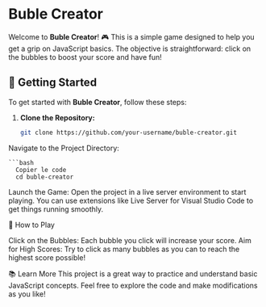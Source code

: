 # Buble Creator

Welcome to **Buble Creator**! 🎮 This is a simple game designed to help you get a grip on JavaScript basics. The objective is straightforward: click on the bubbles to boost your score and have fun!

## 🚀 Getting Started

To get started with **Buble Creator**, follow these steps:

1. **Clone the Repository:**
   ```bash
   git clone https://github.com/your-username/buble-creator.git
Navigate to the Project Directory:

    ```bash
      Copier le code
      cd buble-creator

Launch the Game:
Open the project in a live server environment to start playing. You can use extensions like Live Server for Visual Studio Code to get things running smoothly.

🎯 How to Play

Click on the Bubbles: Each bubble you click will increase your score.
Aim for High Scores: Try to click as many bubbles as you can to reach the highest score possible!

📚 Learn More
This project is a great way to practice and understand basic JavaScript concepts. Feel free to explore the code and make modifications as you like!

